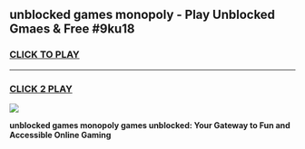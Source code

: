 
## unblocked games monopoly - Play Unblocked Gmaes & Free #9ku18
<h3>
<a href="https://premium.freeplayer.one?title=unblocked_games_monopoly&ref=03M">CLICK TO PLAY</a></h3>
<hr>

<h3>
<a href="https://premium.freeplayer.one?title=unblocked_games_monopoly&ref=03M">CLICK 2 PLAY</a>
  
</h3>

<a href="https://premium.freeplayer.one?title=unblocked_games_monopoly&ref=03M"><img src="https://clearcache.store/games.png"></a>


**unblocked games monopoly games unblocked: Your Gateway to Fun and Accessible Online Gaming**
